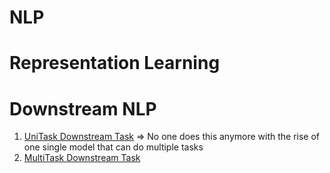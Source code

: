 # NLP

# Representation Learning

# Downstream NLP
1. [UniTask Downstream Task](https://github.com/khetansarvesh/NLP/tree/main/unitask_downstream_nlp) => No one does this anymore with the rise of one single model that can do multiple tasks
2. [MultiTask Downstream Task]()
